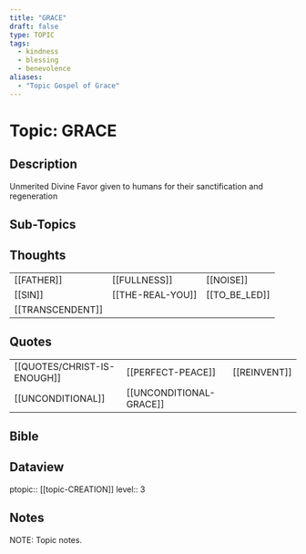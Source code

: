 ```yaml
---
title: "GRACE"
draft: false
type: TOPIC
tags:
  - kindness
  - blessing
  - benevolence
aliases:
  - "Topic Gospel of Grace"
---
```

# Topic: GRACE
## Description
Unmerited Divine Favor given to humans for their sanctification and regeneration

## Sub-Topics


## Thoughts
|     |     |     |
| --- | --- | --- |
| [[FATHER]] | [[FULLNESS]] | [[NOISE]] |
| [[SIN]] | [[THE-REAL-YOU]] | [[TO_BE_LED]] |
| [[TRANSCENDENT]] |

## Quotes
|     |     |     |
| --- | --- | --- |
| [[QUOTES/CHRIST-IS-ENOUGH]] | [[PERFECT-PEACE]] | [[REINVENT]] |
| [[UNCONDITIONAL]] | [[UNCONDITIONAL-GRACE]] |

## Bible


## Dataview
ptopic:: [[topic-CREATION]]
level:: 3

## Notes
NOTE: Topic notes.